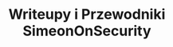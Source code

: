 ---
title: "Writeupy i Przewodniki SimeonOnSecurity"
description: "Zbadaj writeupy SimeonOnSecurity dotyczące wyzwań HackTheBox, szyfrów kryptograficznych i technik cyberbezpieczeństwa. Naucz się i odkryj ukryte flagi dzięki wyjaśnieniom krok po kroku."
tags: ["wyzwania HackTheBox", "techniki kryptograficzne", "odkrycia w cyberbezpieczeństwie", "dekodowanie szyfrów", "odkodowywanie tonów DTMF", "szyfry z liczb pierwszych", "dekodowanie szyfru Fernet", "dekodowanie szyfru Malboge", "narzędzia do ataków RSA", "wyzwanie zaproszenia", "umiejętności testów penetracyjnych", "platformy Windows i Linux", "wyzwania cybernetyczne", "algorytmy bezpieczeństwa", "metody szyfrowania", "gry kryptograficzne", "techniki etycznego hakerstwa", "bezpieczeństwo informacji", "rozwój umiejętności cybernetycznych", "writeupy bezpieczeństwa", "rozwiązania cybernetyczne", "strategie dekodowania flag", "metody kryptoanalizy", "strategie obrony cybernetycznej", "konkursy cybernetyczne", "zasoby cyberbezpieczeństwa", "analiza szyfrów", "spostrzeżenia dotyczące bezpieczeństwa", "nauka cybernetyki", "społeczność cyberbezpieczeństwa"]
---